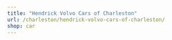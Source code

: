 ```yaml
---
title: "Hendrick Volvo Cars of Charleston"
url: /charleston/hendrick-volvo-cars-of-charleston/
shop: car
---
```

